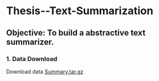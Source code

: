 # Thesis--Text-Summarization

## Objective: To build a abstractive text summarizer.

### 1. Data Download
Download data <a href="https://drive.google.com/open?id=0B6N7tANPyVeBNmlSX19Ld2xDU1E">Summary.tar.gz</a>
